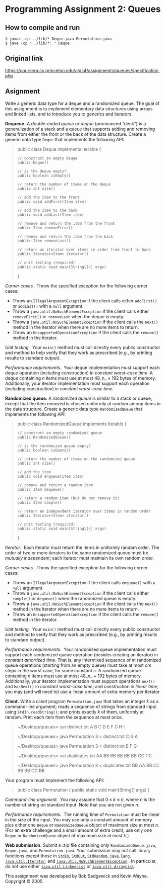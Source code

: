 # Programming Assignment 2: Queues

## How to compile and run

    $ javac -cp ../lib/* Deque.java Permutation.java
    $ java -cp "../lib/*:." Deque

## Original link

https://coursera.cs.princeton.edu/algs4/assignments/queues/specification.php

## Asignment

Write a generic data type for a deque and a randomized queue. The goal of this assignment is to implement elementary data structures using arrays and linked lists, and to introduce you to generics and iterators.

**Dequeue.** A _double-ended queue_ or _deque_ (pronounced “deck”) is a generalization of a stack and a queue that supports adding and removing items from either the front or the back of the data structure. Create a generic data type `Deque` that implements the following API:

> public class Deque<Item> implements Iterable<Item> {
>
>     // construct an empty deque
>     public Deque()
>
>     // is the deque empty?
>     public boolean isEmpty()
>
>     // return the number of items on the deque
>     public int size()
>
>     // add the item to the front
>     public void addFirst(Item item)
>
>     // add the item to the back
>     public void addLast(Item item)
>
>     // remove and return the item from the front
>     public Item removeFirst()
>
>     // remove and return the item from the back
>     public Item removeLast()
>
>     // return an iterator over items in order from front to back
>     public Iterator<Item> iterator()
>
>     // unit testing (required)
>     public static void main(String\[\] args)
>
> }

_Corner cases._  Throw the specified exception for the following corner cases:

*   Throw an `IllegalArgumentException` if the client calls either `addFirst()` or `addLast()` with a `null` argument.
*   Throw a `java.util.NoSuchElementException` if the client calls either `removeFirst()` or `removeLast` when the deque is empty.
*   Throw a `java.util.NoSuchElementException` if the client calls the `next()` method in the iterator when there are no more items to return.
*   Throw an `UnsupportedOperationException` if the client calls the `remove()` method in the iterator.

_Unit testing._  Your `main()` method must call directly every public constructor and method to help verify that they work as prescribed (e.g., by printing results to standard output).

_Performance requirements._  Your deque implementation must support each deque operation (including construction) in _constant worst-case time_. A deque containing _n_ items must use at most 48_n_ + 192 bytes of memory. Additionally, your iterator implementation must support each operation (including construction) in _constant worst-case time_.

**Randomized queue.** A _randomized queue_ is similar to a stack or queue, except that the item removed is chosen uniformly at random among items in the data structure. Create a generic data type `RandomizedQueue` that implements the following API:

> public class RandomizedQueue<Item> implements Iterable<Item> {
>
>     // construct an empty randomized queue
>     public RandomizedQueue()
>
>     // is the randomized queue empty?
>     public boolean isEmpty()
>
>     // return the number of items on the randomized queue
>     public int size()
>
>     // add the item
>     public void enqueue(Item item)
>
>     // remove and return a random item
>     public Item dequeue()
>
>     // return a random item (but do not remove it)
>     public Item sample()
>
>     // return an independent iterator over items in random order
>     public Iterator<Item> iterator()
>
>     // unit testing (required)
>     public static void main(String\[\] args)
>
> }

_Iterator_.  Each iterator must return the items in uniformly random order. The order of two or more iterators to the same randomized queue must be _mutually independent_; each iterator must maintain its own random order.

_Corner cases._  Throw the specified exception for the following corner cases:

*   Throw an `IllegalArgumentException` if the client calls `enqueue()` with a `null` argument.
*   Throw a `java.util.NoSuchElementException` if the client calls either `sample()` or `dequeue()` when the randomized queue is empty.
*   Throw a `java.util.NoSuchElementException` if the client calls the `next()` method in the iterator when there are no more items to return.
*   Throw an `UnsupportedOperationException` if the client calls the `remove()` method in the iterator.

_Unit testing._  Your `main()` method must call directly every public constructor and method to verify that they work as prescribed (e.g., by printing results to standard output).

_Performance requirements._  Your randomized queue implementation must support each randomized queue operation (besides creating an iterator) in _constant amortized time_. That is, any intermixed sequence of _m_ randomized queue operations (starting from an empty queue) must take at most _cm_ steps in the worst case, for some constant _c_. A randomized queue containing _n_ items must use at most 48_n_ + 192 bytes of memory. Additionally, your iterator implementation must support operations `next()` and `hasNext()` in _constant worst-case time_; and construction in _linear time_; you may (and will need to) use a linear amount of extra memory per iterator.

**Client.** Write a client program `Permutation.java` that takes an integer _k_ as a command-line argument; reads a sequence of strings from standard input using `StdIn.readString()`; and prints exactly _k_ of them, uniformly at random. Print each item from the sequence at most once.

> ~/Desktop/queues> cat distinct.txt
> A B C D E F G H I
>
> ~/Desktop/queues> java Permutation 3 < distinct.txt
> C
> G
> A
>
> ~/Desktop/queues> java Permutation 3 < distinct.txt
> E
> F
> G
>
> ~/Desktop/queues> cat duplicates.txt
> AA BB BB BB BB BB CC CC
>
> ~/Desktop/queues> java Permutation 8 < duplicates.txt
> BB
> AA
> BB
> CC
> BB
> BB
> CC
> BB

Your program must implement the following API:

> public class Permutation {
>    public static void main(String\[\] args)
> }

_Command-line argument._  You may assume that 0 ≤ _k_ ≤ _n_, where _n_ is the number of string on standard input. Note that you are not given _n_.

_Performance requirements._  The running time of `Permutation` must be linear in the size of the input. You may use only a constant amount of memory plus either one `Deque` or `RandomizedQueue` object of maximum size at most _n_. (For an extra challenge and a small amount of extra credit, use only one `Deque` or `RandomizedQueue` object of maximum size at most _k_.)

**Web submission.** Submit a .zip file containing only `RandomizedQueue.java`, `Deque.java`, and `Permutation.java`. Your submission may not call library functions except those in [`StdIn`](https://algs4.cs.princeton.edu/code/javadoc/edu/princeton/cs/algs4/StdIn.html), [`StdOut`](https://algs4.cs.princeton.edu/code/javadoc/edu/princeton/cs/algs4/StdOut.html), [`StdRandom`](https://algs4.cs.princeton.edu/code/javadoc/edu/princeton/cs/algs4/StdRandom.html), [`java.lang`](http://docs.oracle.com/javase/8/docs/api/java/lang/package-summary.html), [`java.util.Iterator`](http://docs.oracle.com/javase/8/docs/api/java/util/Iterator.html), and [`java.util.NoSuchElementException`](http://docs.oracle.com/javase/8/docs/api/java/util/NoSuchElementException.html) . In particular, do not use either [`java.util.LinkedList`](http://docs.oracle.com/javase/8/docs/api/java/util/LinkedList.html) or [`java.util.ArrayList`](http://docs.oracle.com/javase/8/docs/api/java/util/ArrayList.html).



This assignment was developed by Bob Sedgewick and Kevin Wayne.  
Copyright © 2005.